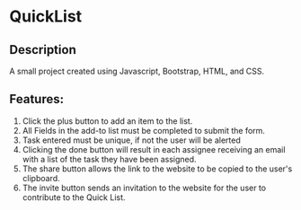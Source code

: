 # QuickList 

## Description

A small project created using Javascript, Bootstrap, HTML, and CSS. 

## Features: 
  1. Click the plus button to add an item to the list. 
  2. All Fields in the add-to list must be completed to submit the form.
  3. Task entered must be unique, if not the user will be alerted
  4. Clicking the done button will result in each assignee receiving an email with a list of the task they have been assigned.
  5. The share button allows the link to the website to be copied to the user's clipboard.
  6. The invite button sends an invitation to the website for the user to contribute to the Quick List. 
